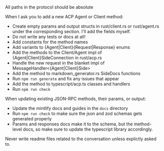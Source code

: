 All paths in the protocol should be absolute

When I ask you to add a new ACP Agent or Client method:

- Create empty params and output structs in rust/client.rs or rust/agent.rs under the corresponding section. I'll add the fields myself.
- Do not write any tests or docs at all!
- Add constants for the method names
- Add variants to {Agent|Client}{Request|Response} enums
- Add the methods to the Client/Agent impl of {Agent|Client}SideConnection in rust/acp.rs
- Handle the new request in the blanket impl of MessageHandler<{Agent|Client}Side>
- Add the method to markdown_generator.rs SideDocs functions
- Run `npm run generate` and fix any issues that appear
- Add the method to typescript/acp.ts classes and handlers
- Run `npm run check`

When updating existing JSON-RPC methods, their params, or output:

- Update the mintlify docs and guides in the `docs` directory
- Run `npm run check` to make sure the json and zod schemas gets generated properly
- Params and responses docs make it to the schema, but the method-level docs, so make sure to update the typescript library accordingly.

Never write readme files related to the conversation unless explictly asked to.
